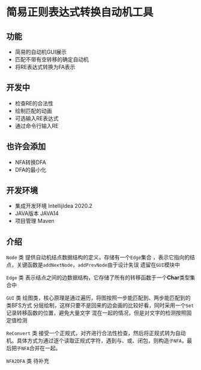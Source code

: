 # 简易正则表达式转换自动机工具

## 功能

- 简易的自动机GUI展示
- 匹配不带有空转移的确定自动机
- 将RE表达式转换为FA表示

## 开发中

- 检查RE的合法性
- 绘制匹配的动画
- 可选输入RE表达式
- 通过命令行输入RE

## 也许会添加

- NFA转换DFA
- DFA的最小化 

## 开发环境

- 集成开发环境 IntellijIdea 2020.2
- JAVA版本 JAVA14
- 项目管理 Maven

## 介绍

`Node` 类 提供自动机结点数据结构的定义，存储有一个`Edge`集合
，表示它指向的结点，关键函数是`addNextNode`，`addPrevNode`由于设计失误
遗留在`GUI`模块中

`Edge` 类 表示结点之间的边数据结构，它存储了所有的转移函数于一个**Char**类型集合中

`GUI` 类 绘图类，核心原理是通过遍历，将图按照一步能匹配到、两步能匹配到的类BFS方式
分层绘制，这样只要不是回来的边会画的比较好看，同时采用一个`Set`记录转移函数的位置，避免大量文字
混在一起的情况，但是对文字的检测按照固定值检测

`ReConvert` 类 接受一个正规式，对齐进行合法性检查，然后将正规式转为自动机。具体方式为通过逐个读取正规式字符，遇到与、或、闭包，则构造`子NFA`，最后把`子NFA`合并在一起。

`NFA2DFA` 类 待补充

